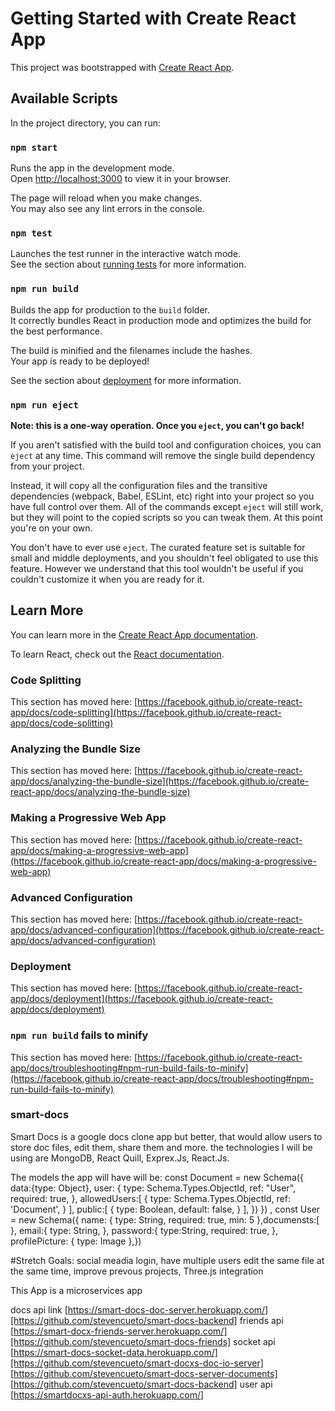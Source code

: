 # Getting Started with Create React App

This project was bootstrapped with [Create React App](https://github.com/facebook/create-react-app).

## Available Scripts

In the project directory, you can run:

### `npm start`

Runs the app in the development mode.\
Open [http://localhost:3000](http://localhost:3000) to view it in your browser.

The page will reload when you make changes.\
You may also see any lint errors in the console.

### `npm test`

Launches the test runner in the interactive watch mode.\
See the section about [running tests](https://facebook.github.io/create-react-app/docs/running-tests) for more information.

### `npm run build`

Builds the app for production to the `build` folder.\
It correctly bundles React in production mode and optimizes the build for the best performance.

The build is minified and the filenames include the hashes.\
Your app is ready to be deployed!

See the section about [deployment](https://facebook.github.io/create-react-app/docs/deployment) for more information.

### `npm run eject`

**Note: this is a one-way operation. Once you `eject`, you can't go back!**

If you aren't satisfied with the build tool and configuration choices, you can `eject` at any time. This command will remove the single build dependency from your project.

Instead, it will copy all the configuration files and the transitive dependencies (webpack, Babel, ESLint, etc) right into your project so you have full control over them. All of the commands except `eject` will still work, but they will point to the copied scripts so you can tweak them. At this point you're on your own.

You don't have to ever use `eject`. The curated feature set is suitable for small and middle deployments, and you shouldn't feel obligated to use this feature. However we understand that this tool wouldn't be useful if you couldn't customize it when you are ready for it.

## Learn More

You can learn more in the [Create React App documentation](https://facebook.github.io/create-react-app/docs/getting-started).

To learn React, check out the [React documentation](https://reactjs.org/).

### Code Splitting

This section has moved here: [https://facebook.github.io/create-react-app/docs/code-splitting](https://facebook.github.io/create-react-app/docs/code-splitting)

### Analyzing the Bundle Size

This section has moved here: [https://facebook.github.io/create-react-app/docs/analyzing-the-bundle-size](https://facebook.github.io/create-react-app/docs/analyzing-the-bundle-size)

### Making a Progressive Web App

This section has moved here: [https://facebook.github.io/create-react-app/docs/making-a-progressive-web-app](https://facebook.github.io/create-react-app/docs/making-a-progressive-web-app)

### Advanced Configuration

This section has moved here: [https://facebook.github.io/create-react-app/docs/advanced-configuration](https://facebook.github.io/create-react-app/docs/advanced-configuration)

### Deployment

This section has moved here: [https://facebook.github.io/create-react-app/docs/deployment](https://facebook.github.io/create-react-app/docs/deployment)

### `npm run build` fails to minify

This section has moved here: [https://facebook.github.io/create-react-app/docs/troubleshooting#npm-run-build-fails-to-minify](https://facebook.github.io/create-react-app/docs/troubleshooting#npm-run-build-fails-to-minify)


### smart-docs
Smart Docs is a google docs clone app but better, that would allow users to store doc files, edit them, share them and more. the technologies I will be using are MongoDB, React Quill, Exprex.Js, React.Js.

The models the app will have will be: const Document = new Schema({ data:{type: Object}, user: { type: Schema.Types.ObjectId, ref: "User", required: true, }, allowedUsers:[ { type: Schema.Types.ObjectId, ref: 'Document', } ], public:[ { type: Boolean, default: false, } ], }) }) , const User = new Schema({ name: { type: String, required: true, min: 5 },documensts:[ }, email:{ type: String, }, password:{ type:String, required: true, }, profilePicture: { type: Image },})

#Stretch Goals: social meadia login, have multiple users edit the same file at the same time, improve prevous projects, Three.js integration


This App is a microservices app

docs api link [https://smart-docs-doc-server.herokuapp.com/][https://github.com/stevencueto/smart-docs-backend]
friends api [https://smart-docx-friends-server.herokuapp.com/][https://github.com/stevencueto/smart-docs-friends]
socket api [https://smart-docs-socket-data.herokuapp.com/][https://github.com/stevencueto/smart-docxs-doc-io-server]
[https://github.com/stevencueto/smart-docs-server-documents]
[https://github.com/stevencueto/smart-docs-backend]
user api [https://smartdocxs-api-auth.herokuapp.com/]